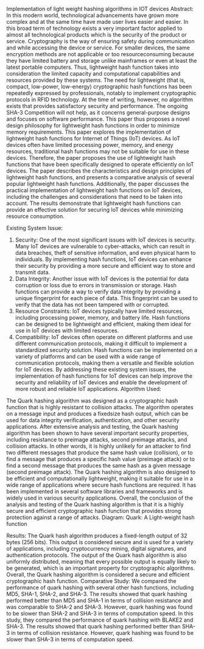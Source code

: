 Implementation of light weight hashing algorithms in IOT devices
Abstract:
In this modern world, technological advancements have grown more complex and at the same
time have made user lives easier and easier. In this broad term of technology exists a very
important factor applied to almost all technological products which is the security of the
product or service. Cryptography is the way of ensuring safety during communication and
while accessing the device or service.
For smaller devices, the same encryption methods are not applicable or too
resourceconsuming because they have limited battery and storage unlike mainframes or even
at least the latest portable computers. Thus, lightweight hash function takes into consideration
the limited capacity and computational capabilities and resources provided by these systems.
The need for lightweight (that is, compact, low-power, low-energy) cryptographic hash
functions has been repeatedly expressed by professionals, notably to implement
cryptographic protocols in RFID technology. At the time of writing, however, no algorithm
exists that provides satisfactory security and performance.
The ongoing SHA-3 Competition will not help, as it concerns general-purpose designs and
focuses on software performance. This paper thus proposes a novel design philosophy for
lightweight hash functions in order to minimize memory requirements.
This paper explores the implementation of lightweight hash functions for Internet of Things
(IoT) devices. As IoT devices often have limited processing power, memory, and energy
resources, traditional hash functions may not be suitable for use in these devices. Therefore,
the paper proposes the use of lightweight hash functions that have been specifically designed
to operate efficiently on IoT devices. The paper describes the characteristics and design
principles of lightweight hash functions, and presents a comparative analysis of several
popular lightweight hash functions. Additionally, the paper discusses the practical
implementation of lightweight hash functions on IoT devices, including the challenges and
considerations that need to be taken into account. The results demonstrate that lightweight
hash functions can provide an effective solution for securing IoT devices while minimizing
resource consumption. 

Existing System Issue:
1. Security: One of the most significant issues with IoT devices is security. Many IoT
devices are vulnerable to cyber-attacks, which can result in data breaches, theft of sensitive
information, and even physical harm to individuals. By implementing hash functions, IoT
devices can enhance their security by providing a more secure and efficient way to store and
transmit data.
2. Data Integrity: Another issue with IoT devices is the potential for data corruption or
loss due to errors in transmission or storage. Hash functions can provide a way to verify data
integrity by providing a unique fingerprint for each piece of data. This fingerprint can be used
to verify that the data has not been tampered with or corrupted.
3. Resource Constraints: IoT devices typically have limited resources, including
processing power, memory, and battery life. Hash functions can be designed to be lightweight
and efficient, making them ideal for use in IoT devices with limited resources.
4. Compatibility: IoT devices often operate on different platforms and use different
communication protocols, making it difficult to implement a standardized security solution.
Hash functions can be implemented on a variety of platforms and can be used with a wide
range of communication protocols, making them a versatile and flexible solution for IoT
devices.
By addressing these existing system issues, the implementation of hash functions for IoT
devices can help improve the security and reliability of IoT devices and enable the
development of more robust and reliable IoT applications.
Algorithm Used:

The Quark hashing algorithm was designed as a cryptographic hash function that is highly
resistant to collision attacks. The algorithm operates on a message input and produces a
fixedsize hash output, which can be used for data integrity verification, authentication, and
other security applications.
After extensive analysis and testing, the Quark hashing algorithm has been shown to have
several important security properties, including resistance to preimage attacks, second
preimage attacks, and collision attacks. In other words, it is highly unlikely for an attacker to
find two different messages that produce the same hash value (collision), or to find a message
that produces a specific hash value (preimage attack) or to find a second message that
produces the same hash as a given message (second preimage attack).
The Quark hashing algorithm is also designed to be efficient and computationally lightweight,
making it suitable for use in a wide range of applications where secure hash functions are
required. It has been implemented in several software libraries and frameworks and is widely
used in various security applications.
Overall, the conclusion of the analysis and testing of the Quark hashing algorithm is that it is
a highly secure and efficient cryptographic hash function that provides strong protection
against a range of attacks.
Diagram:
Quark: A Light-weight hash function

Results:
The Quark hash algorithm produces a fixed-length output of 32 bytes (256 bits). This output is
considered secure and is used for a variety of applications, including cryptocurrency mining,
digital signatures, and authentication protocols. The output of the Quark hash algorithm is
also uniformly distributed, meaning that every possible output is equally likely to be
generated, which is an important property for cryptographic algorithms. Overall, the Quark
hashing algorithm is considered a secure and efficient cryptographic hash function.
Comparative Study:
We compared the performance of quark hashing with several other hash functions, including
MD5, SHA-1, SHA-2, and SHA-3. The results showed that quark hashing performed better than
MD5 and SHA-1 in terms of collision resistance and was comparable to SHA-2 and SHA-3.
However, quark hashing was found to be slower than SHA-2 and SHA-3 in terms of
computation speed.
In this study, they compared the performance of quark hashing with BLAKE2 and SHA-3. The
results showed that quark hashing performed better than SHA-3 in terms of collision
resistance. However, quark hashing was found to be slower than SHA-3 in terms of
computation speed. 

